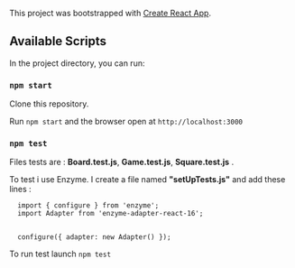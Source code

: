 This project was bootstrapped with [Create React App](https://github.com/facebook/create-react-app).

## Available Scripts

In the project directory, you can run:

### `npm start`

Clone this repository.

Run `npm start` and the browser open at `http://localhost:3000`

### `npm test`

Files tests are : __Board.test.js__,  __Game.test.js__, __Square.test.js__ .

To test i use Enzyme. I create a file named __"setUpTests.js"__ and add these lines : 

      import { configure } from 'enzyme';
      import Adapter from 'enzyme-adapter-react-16';


      configure({ adapter: new Adapter() });

To run test launch `npm test`


